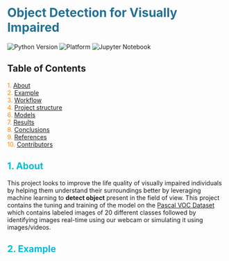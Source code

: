 # <span style="color:#237094;">Object Detection for Visually Impaired</span>

![Python Version](https://img.shields.io/badge/python-3.12.4%2B-blue) ![Platform](https://img.shields.io/badge/platform-jupyter%20%7C%20python%20script-lightgreen) ![Jupyter Notebook](https://img.shields.io/badge/Jupyter-Notebook-orange)

## Table of Contents

<p>
<span style="color:#fb8509;">1.</span> <a href="#about">About</a><br>
<span style="color:#fb8509;">2.</span> <a href="#example">Example</a><br>
<span style="color:#fb8509;">3.</span> <a href="#workflow">Workflow</a><br>
<span style="color:#fb8509;">4.</span> <a href="#structure">Project structure</a><br>
<span style="color:#fb8509;">6.</span> <a href="#models">Models</a><br>
<span style="color:#fb8509;">7.</span> <a href="#results">Results</a><br>
<span style="color:#fb8509;">8.</span> <a href="#conclusions">Conclusions</a><br>
<span style="color:#fb8509;">9.</span> <a href="#references">References</a><br>
<span style="color:#fb8509;">10.</span> <a href="#contributors">Contributors</a><br>
</p>

## <span id="about" style="color:#00bbd6;">1. About</span>

This project looks to improve the life quality of visually impaired individuals by helping them understand their surroundings better by leveraging machine learning to **detect object** present in the field of view. This project contains the tuning and training of the model on the [Pascal VOC Dataset](http://host.robots.ox.ac.uk/pascal/VOC/voc2007/index.html) which contains labeled images of 20 different classes followed by identifying images real-time using our webcam or simulating it using images/videos.

## <span id="example" style="color:#00bbd6;">2. Example</span>

